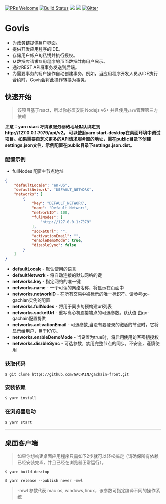 [![PRs Welcome](https://img.shields.io/badge/PRs-welcome-brightgreen.svg?style=flat-square)](http://makeapullrequest.com)
[![Build Status](https://travis-ci.org/GACHAIN/gachain-front.svg?branch=master)](https://travis-ci.org/GACHAIN/gachain-front)
[![](https://tokei.rs/b1/github/GACHAIN/gachain-front)](https://github.com/GACHAIN/gachain-front)
![](https://reposs.herokuapp.com/?path=GACHAIN/gachain-front&style=flat)
[![Gitter](https://badges.gitter.im/Join%20Chat.svg)](https://gitter.im/GACHAIN?utm_source=badge&utm_medium=badge&utm_campaign=pr-badge)


# Govis

- 为政务链提供用户界面。
- 提供开发应用程序的IDE。
- 存储用户帐户的私钥并执行授权。
- 从数据库请求应用程序的页面数据并向用户展示。
- 通过REST API将事务发送到后端。
- 为需要事务的用户操作自动创建事务。例如，当应用程序开发人员从IDE执行合约时，Govis会将此操作转换为事务。

## 快速开始

> 该项目基于react，所以你必须安装 Nodejs v6+ 并且使用`yarn`管理第三方依赖

**注意：yarn start 将请求服务器的地址默认绑定到http://127.0.0.1:7079/api/v2。 可以使用yarn start-desktop在桌面环境中调试项目。如果需要自定义更多的API请求服务器的地址，需在public目录下创建settings.json文件，示例配置在public目录下settings.json.dist。**

### 配置示例
- fullNodes 配置主节点地址

```json
{
    "defaultLocale": "en-US",
    "defaultNetwork": "DEFAULT_NETWORK",
    "networks": [
        {
            "key": "DEFAULT_NETWORK",
            "name": "Default Network",
            "networkID": 100,
            "fullNodes": [
                "http://127.0.0.1:7079"
            ],
            "socketUrl": "",
            "activationEmail": "",
            "enableDemoMode": true,
            "disableSync": false
        }
    ]
}
```

- **defaultLocale** - 默认使用的语言
- **defaultNetwork** - 将自动连接的默认网络的键
- **networks.key** - 指定网络的唯一键
- **networks.name** - 一个可读的网络名称，将显示在页面中
- **networks.networkID** - 在所有交易中被标示的唯一标识符。请参考go-gachian实例的配置
- **networks.fullNodes** - 将用于同步的预构建url列表
- **networks.socketUrl** - 重写离心机连接端点的可选参数。默认值:由go-gachain配置提供
- **networks.activationEmail** - 可选参数,当没有要登录的激活的节点时，它将显示给用户，用于KYC。
- **networks.enableDemoMode** - 当设置为true时，将启用使用访客密钥授权
- **networks.disableSync** - 可选参数，禁用完整节点的同步。不安全，谨慎使用

### 获取代码

`$ git clone https://github.com/GACHAIN/gachain-front.git`

### 安装依赖
`$ yarn install`

### 在浏览器启动
`$ yarn start`

---

## 桌面客户端

> 如果你想构建桌面应用程序只需如下2步就可以轻松搞定（请确保所有依赖已经安装完毕，并且已经在浏览器正常运行）。

`$ yarn build-desktop`

`$ yarn release --publish never -mwl`

> -mwl 参数代表 mac os, windows, linux，该参数可指定编译不同的操作系统